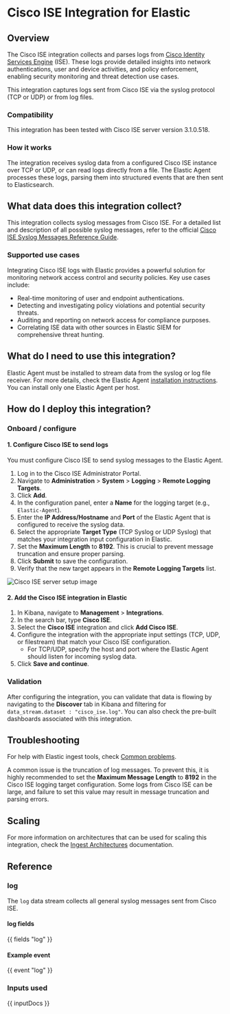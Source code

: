 # Cisco ISE Integration for Elastic

## Overview

The Cisco ISE integration collects and parses logs from [Cisco Identity Services Engine](https://www.cisco.com/c/en/us/products/security/identity-services-engine/index.html) (ISE). These logs provide detailed insights into network authentications, user and device activities, and policy enforcement, enabling security monitoring and threat detection use cases.

This integration captures logs sent from Cisco ISE via the syslog protocol (TCP or UDP) or from log files.

### Compatibility

This integration has been tested with Cisco ISE server version 3.1.0.518.

### How it works

The integration receives syslog data from a configured Cisco ISE instance over TCP or UDP, or can read logs directly from a file. The Elastic Agent processes these logs, parsing them into structured events that are then sent to Elasticsearch.

## What data does this integration collect?

This integration collects syslog messages from Cisco ISE. For a detailed list and description of all possible syslog messages, refer to the official [Cisco ISE Syslog Messages Reference Guide](https://www.cisco.com/c/en/us/td/docs/security/ise/syslog/Cisco_ISE_Syslogs/m_SyslogsList.html).

### Supported use cases

Integrating Cisco ISE logs with Elastic provides a powerful solution for monitoring network access control and security policies. Key use cases include:
* Real-time monitoring of user and endpoint authentications.
* Detecting and investigating policy violations and potential security threats.
* Auditing and reporting on network access for compliance purposes.
* Correlating ISE data with other sources in Elastic SIEM for comprehensive threat hunting.

## What do I need to use this integration?

Elastic Agent must be installed to stream data from the syslog or log file receiver. For more details, check the Elastic Agent [installation instructions](docs-content://reference/fleet/install-elastic-agents.md). You can install only one Elastic Agent per host.

## How do I deploy this integration?

### Onboard / configure

#### 1. Configure Cisco ISE to send logs

You must configure Cisco ISE to send syslog messages to the Elastic Agent.

1.  Log in to the Cisco ISE Administrator Portal.
2.  Navigate to **Administration** > **System** > **Logging** > **Remote Logging Targets**.
3.  Click **Add**.
4.  In the configuration panel, enter a **Name** for the logging target (e.g., `Elastic-Agent`).
5.  Enter the **IP Address/Hostname** and **Port** of the Elastic Agent that is configured to receive the syslog data.
6.  Select the appropriate **Target Type** (TCP Syslog or UDP Syslog) that matches your integration input configuration in Elastic.
7.  Set the **Maximum Length** to **8192**. This is crucial to prevent message truncation and ensure proper parsing.
8.  Click **Submit** to save the configuration.
9.  Verify that the new target appears in the **Remote Logging Targets** list.

![Cisco ISE server setup image](../img/cisco-ise-setup.png)

#### 2. Add the Cisco ISE integration in Elastic

1.  In Kibana, navigate to **Management** > **Integrations**.
2.  In the search bar, type **Cisco ISE**.
3.  Select the **Cisco ISE** integration and click **Add Cisco ISE**.
4.  Configure the integration with the appropriate input settings (TCP, UDP, or filestream) that match your Cisco ISE configuration.
    *   For TCP/UDP, specify the host and port where the Elastic Agent should listen for incoming syslog data.
5.  Click **Save and continue**.

### Validation

After configuring the integration, you can validate that data is flowing by navigating to the **Discover** tab in Kibana and filtering for `data_stream.dataset : "cisco_ise.log"`. You can also check the pre-built dashboards associated with this integration.

## Troubleshooting

For help with Elastic ingest tools, check [Common problems](https://www.elastic.co/docs/troubleshoot/ingest/fleet/common-problems).

A common issue is the truncation of log messages. To prevent this, it is highly recommended to set the **Maximum Message Length** to **8192** in the Cisco ISE logging target configuration. Some logs from Cisco ISE can be large, and failure to set this value may result in message truncation and parsing errors.

## Scaling

For more information on architectures that can be used for scaling this integration, check the [Ingest Architectures](https://www.elastic.co/docs/manage-data/ingest/ingest-reference-architectures) documentation.

## Reference

### log

The `log` data stream collects all general syslog messages sent from Cisco ISE.

#### log fields

{{ fields "log" }}

#### Example event

{{ event "log" }}

### Inputs used
{{ inputDocs }}
